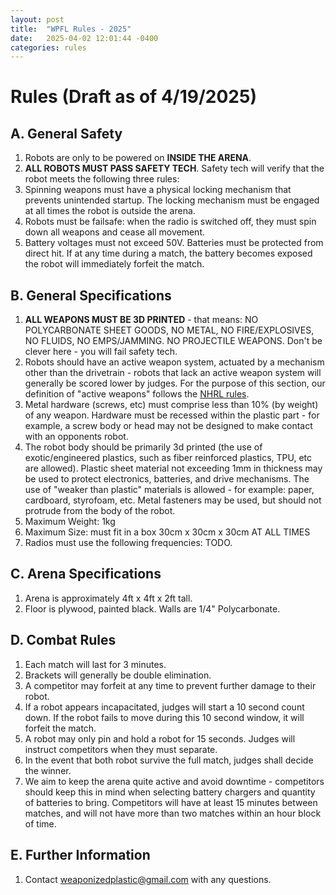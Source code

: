 ```yaml
---
layout: post
title:  "WPFL Rules - 2025"
date:   2025-04-02 12:01:44 -0400
categories: rules
---
```


# Rules (Draft as of 4/19/2025)

## A. General Safety

 1. Robots are only to be powered on **INSIDE THE ARENA**.
 2. **ALL ROBOTS MUST PASS SAFETY TECH**. Safety tech will verify that the robot meets the following three rules:
 3. Spinning weapons must have a physical locking mechanism that prevents unintended startup. The locking mechanism must be engaged at all times the robot is outside the arena.
 4. Robots must be failsafe: when the radio is switched off, they must spin down all weapons and cease all movement.
 5. Battery voltages must not exceed 50V. Batteries must be protected from direct hit. If at any time during a match, the battery becomes exposed the robot will immediately forfeit the match.

## B. General Specifications

 1. **ALL WEAPONS MUST BE 3D PRINTED** - that means: NO POLYCARBONATE SHEET GOODS, NO METAL, NO FIRE/EXPLOSIVES, NO FLUIDS, NO EMPS/JAMMING. NO PROJECTILE WEAPONS. Don't be clever here - you will fail safety tech.
 2. Robots should have an active weapon system, actuated by a mechanism other than the drivetrain - robots that lack an active weapon system will generally be scored lower by judges. For the purpose of this section, our definition of "active weapons" follows the [NHRL rules](https://wiki.nhrl.io/wiki/index.php?title=NHRL_Open_Rules_-_2025#Weapon_Systems).
 3. Metal hardware (screws, etc) must comprise less than 10% (by weight) of any weapon. Hardware must be recessed within the plastic part - for example, a screw body or head may not be designed to make contact with an opponents robot.
 4. The robot body should be primarily 3d printed (the use of exotic/engineered plastics, such as fiber reinforced plastics, TPU, etc are allowed). Plastic sheet material not exceeding 1mm in thickness may be used to protect electronics, batteries, and drive mechanisms. The use of "weaker than plastic" materials is allowed - for example: paper, cardboard, styrofoam, etc. Metal fasteners may be used, but should not protrude from the body of the robot.
 5. Maximum Weight: 1kg
 6. Maximum Size: must fit in a box 30cm x 30cm x 30cm AT ALL TIMES
 7. Radios must use the following frequencies: TODO.

## C. Arena Specifications

 1. Arena is approximately 4ft x 4ft x 2ft tall.
 2. Floor is plywood, painted black. Walls are 1/4" Polycarbonate.

## D. Combat Rules

 1. Each match will last for 3 minutes.
 2. Brackets will generally be double elimination.
 3. A competitor may forfeit at any time to prevent further damage to their robot.
 4. If a robot appears incapacitated, judges will start a 10 second count down. If the robot fails to move during this 10 second window, it will forfeit the match.
 5. A robot may only pin and hold a robot for 15 seconds. Judges will instruct competitors when they must separate.
 6. In the event that both robot survive the full match, judges shall decide the winner.
 7. We aim to keep the arena quite active and avoid downtime - competitors should keep this in mind when selecting battery chargers and quantity of batteries to bring. Competitors will have at least 15 minutes between matches, and will not have more than two matches within an hour block of time.

## E. Further Information

 1. Contact weaponizedplastic@gmail.com with any questions.
